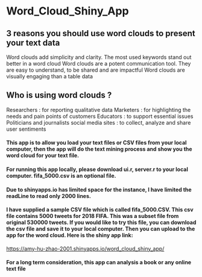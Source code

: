 # Word_Cloud_Shiny_App

## 3 reasons you should use word clouds to present your text data
Word clouds add simplicity and clarity. The most used keywords stand out better in a word cloud
Word clouds are a potent communication tool. They are easy to understand, to be shared and are impactful
Word clouds are visually engaging than a table data

## Who is using word clouds ?
Researchers : for reporting qualitative data
Marketers : for highlighting the needs and pain points of customers
Educators : to support essential issues
Politicians and journalists
social media sites : to collect, analyze and share user sentiments

#### This app is to allow you load your text files or CSV files from your local computer, then the app will do the text mining process and show you the word cloud for your text file.

#### For running this app locally, please download ui.r, server.r to your local computer. fifa_5000.csv is an optional file.


#### Due to shinyapps.io has limited space for the instance, I have limited the readLine to read only 2000 lines.

#### I have supplied a sample CSV file which is called fifa_5000.CSV. This csv file contains 5000 tweets for 2018 FIFA. This was a subset file from original 530000 tweets. If you would like to try this file, you can download the csv file and save it to your local computer. Then you can upload to the app for the word cloud. Here is the shiny app link: 
https://amy-hu-zhao-2001.shinyapps.io/word_cloud_shiny_app/

#### For a long term consideration, this app can analysis a book or any online text file
